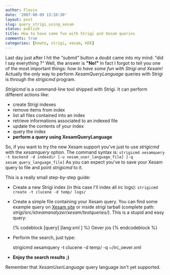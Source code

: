 ```yaml
---
author: Flavio
date: '2007-08-09 13:10:30'
layout: post
slug: query_strigi_using_xesam
status: publish
title: How to have some fun with Strigi and Xesam queries
comments: true
categories: [howto, strigi, xesam, KDE]
---
```


Last day just after I hit the _"submit"_ button a doubt came into my mind:
"did I say everything ?" Well, the answer is **"No!"** In fact I forgot to
tell you one of the most important things: _how to have some fun with Strigi
and Xesam!_ Actually the only way to perform _XesamQueryLanguage_ queries with
Strigi is through the _strigicmd_ program.

_Strigicmd_ is a command-line tool shipped with Strigi. It can perform
different actions like:

  * create Strigi indexes
  * remove items from index
  * list all files contained into an index
  * retrieve informations associated to an indexed file
  * update the contents of your index
  * query the index
  * **perform a query using XesamQueryLanguage**

So, if you want to try the new Xesam support you've just to use _strigicmd_
with the _xesamquery_ option. The command syntax is: `strigicmd xesamquery -t
backend -d indexdir [-u xesam_user_language_file] [-q
xesam_query_language_file]` As you can expect you've to save your Xesam query
to file and point _strigicmd_ to it.

This is a really small step-by-step guide:

  * Create a new Strigi index (in this case I'll index all irc logs): `strigicmd create -t clucene -d temp/ logs/`
  * Create a simple file containing your Xesam query. You can find some example query on [Xesam site](http://www.freedesktop.org/wiki/XesamQueryLanguage) or inside strigi tarball (complete path: _strigi/src/streamanalyzer/xesam/testqueries/_). This is a stupid and easy query: 

    {% codeblock [query] [lang:xml ] %}
    <request>
    <query>
    <or>
    <equals>
    <string casesensitive="true">Oever</string>
    </equals>
    <contains>
    <string casesensitive="false">jos</string>
    </contains>
    </or>
    </query>
    </request>
    {% endcodeblock %}

  * Perform the search, just type: 
    
    strigicmd xesamquery -t clucene -d temp/ -q ~/irc_oever.xml

  * **Enjoy the search results ;)**

Remember that _XesamUserLanguage_ query language isn't yet supported.

